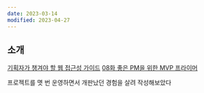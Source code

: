 ```yaml
---
date: 2023-03-14
modified: 2023-04-27
---
```


## 소개

[기획자가 챙겨야 할 웹 접근성 가이드](https://germweapon.tistory.com/403)
[08화 좋은 PM을 위한 MVP 프라이머](https://brunch.co.kr/@ywkim36/28)

프로젝트를 몃 번 운영하면서 개판났던 경험을 살려 작성해보았다
